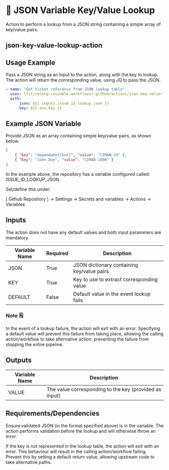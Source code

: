 # 🔑 JSON Variable Key/Value Lookup

Action to perform a lookup from a JSON string containing a simple array of
key/value pairs.

## json-key-value-lookup-action

## Usage Example

Pass a JSON string as an input to the action, along with the key to lookup.
The action will return the corresponding value, using JQ to pass the JSON.

```yaml
- name: "Get ticket reference from JSON lookup table"
  uses: lfit/releng-reusable-workflows/.github/actions/json-key-value-lookup-action@main
  with:
      json: ${{ inputs.issue_id_lookup_json }}
      key: ${{ env.key }}
```

## Example JSON Variable

Provide JSON as an array containing simple key/value pairs, as shown below.

```json
[
    { "key": "dependabot[bot]", "value": "CIMAN-33" },
    { "key": "John Doe", "value": "CIMAN-1000" }
]
```

In the example above, the repository has a variable configured called: ISSUE_ID_LOOKUP_JSON

Set/define this under:

[ Github Repository ] -> Settings -> Secrets and variables -> Actions -> Variables

## Inputs

The action does not have any default values and both input parameters are mandatory.

| Variable Name | Required | Description                                |
| ------------- | -------- | ------------------------------------------ |
| JSON          | True     | JSON dictionary containing key/value pairs |
| KEY           | True     | Key to use to extract corresponding value  |
| DEFAULT       | False    | Default value in the event lookup fails    |

### Note 🗒️

In the event of a lookup failure, the action will exit with an error. Specifying
a default value will prevent this failure from taking place, allowing the calling
action/workflow to take alternative action, preventing the failure from
stopping the entire pipeline.

## Outputs

| Variable Name | Description                                            |
| ------------- | ------------------------------------------------------ |
| VALUE         | The value corresponding to the key (provided as input) |

## Requirements/Dependencies

Ensure validated JSON (in the format specified above) is in the variable.
The action performs validation before the lookup and will otherwise throw
an error.

If the key is not represented in the lookup table, the action will exit with an
error. This behaviour will result in the calling action/workflow failing.
Prevent this by setting a default return value, allowing upstream code to take
alternative paths.

<!--
[comment]: # SPDX-License-Identifier: Apache-2.0
[comment]: # SPDX-FileCopyrightText: 2024 The Linux Foundation
-->
